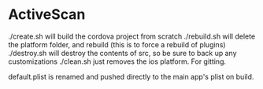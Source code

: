 # ActiveScan

./create.sh will build the cordova project from scratch
./rebuild.sh will delete the platform folder, and rebuild (this is to force a rebuild of plugins)
./destroy.sh will destroy the contents of src, so be sure to back up any customizations
./clean.sh just removes the ios platform.  For gitting.

default.plist is renamed and pushed directly to the main app's plist on build.
